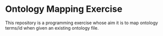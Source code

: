 # Ontology Mapping Exercise

This repository is a programming exercise whose aim it is to map ontology terms/id when given an existing ontology file.
